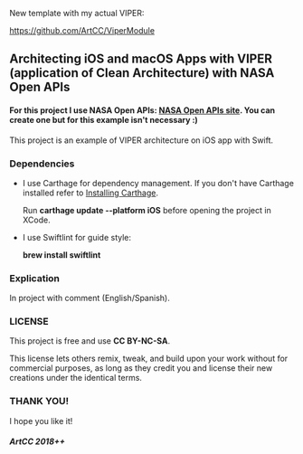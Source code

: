 New template with my actual VIPER:

https://github.com/ArtCC/ViperModule

## Architecting iOS and macOS Apps with VIPER (application of Clean Architecture) with NASA Open APIs

#### For this project I use NASA Open APIs: [NASA Open APIs site](https://api.nasa.gov/index.html). You can create one but for this example isn't necessary :)

This project is an example of VIPER architecture on iOS app with Swift.

### Dependencies

- I use Carthage for dependency management. If you don't have Carthage installed refer to [Installing Carthage](https://github.com/Carthage/Carthage#installing-carthage).

	Run <b>carthage update --platform iOS</b> before opening the project in XCode.
	
- I use Swiftlint for guide style:

	<b>brew install swiftlint</b>
	
### Explication

In project with comment (English/Spanish).

### LICENSE

This project is free and use <b>CC BY-NC-SA</b>.

This license lets others remix, tweak, and build upon your work without for commercial purposes, as long as they credit you and license their new creations under the identical terms.

### THANK YOU!

I hope you like it!

##### ArtCC 2018++
